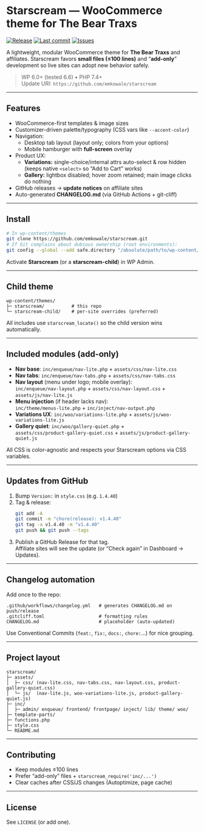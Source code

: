 # Starscream — WooCommerce theme for The Bear Traxs

[![Release](https://img.shields.io/github/v/release/emkowale/starscream?display_name=tag)](https://github.com/emkowale/starscream/releases)
[![Last commit](https://img.shields.io/github/last-commit/emkowale/starscream)](https://github.com/emkowale/starscream/commits/main)
[![Issues](https://img.shields.io/github/issues/emkowale/starscream)](https://github.com/emkowale/starscream/issues)

A lightweight, modular WooCommerce theme for **The Bear Traxs** and affiliates. Starscream favors **small files (≤100 lines)** and “**add-only**” development so live sites can adopt new behavior safely.

> WP 6.0+ (tested 6.6) • PHP 7.4+  
> Update URI: `https://github.com/emkowale/starscream`

---

## Features

- WooCommerce-first templates & image sizes  
- Customizer-driven palette/typography (CSS vars like `--accent-color`)  
- Navigation:
  - Desktop tab layout (layout only; colors from your options)
  - Mobile hamburger with **full-screen** overlay
- Product UX:
  - **Variations:** single-choice/internal attrs auto-select & row hidden (keeps native `<select>` so “Add to Cart” works)
  - **Gallery:** lightbox disabled; hover zoom retained; main image clicks do nothing
- GitHub releases → **update notices** on affiliate sites
- Auto-generated **CHANGELOG.md** (via GitHub Actions + git-cliff)

---

## Install

```bash
# In wp-content/themes
git clone https://github.com/emkowale/starscream.git
# If Git complains about dubious ownership (root environments):
git config --global --add safe.directory "/absolute/path/to/wp-content/themes/starscream"
```

Activate **Starscream** (or a **starscream-child**) in WP Admin.

---

## Child theme

```
wp-content/themes/
├─ starscream/          # this repo
└─ starscream-child/    # per-site overrides (preferred)
```

All includes use `starscream_locate()` so the child version wins automatically.

---

## Included modules (add-only)

- **Nav base**: `inc/enqueue/nav-lite.php` + `assets/css/nav-lite.css`  
- **Nav tabs**: `inc/enqueue/nav-tabs.php` + `assets/css/nav-tabs.css`  
- **Nav layout** (menu under logo; mobile overlay):  
  `inc/enqueue/nav-layout.php` + `assets/css/nav-layout.css` + `assets/js/nav-lite.js`  
- **Menu injection** (if header lacks nav):  
  `inc/theme/menus-lite.php` + `inc/inject/nav-output.php`  
- **Variations UX**: `inc/woo/variations-lite.php` + `assets/js/woo-variations-lite.js`  
- **Gallery quiet**: `inc/woo/gallery-quiet.php` +  
  `assets/css/product-gallery-quiet.css` + `assets/js/product-gallery-quiet.js`

All CSS is color-agnostic and respects your Starscream options via CSS variables.

---

## Updates from GitHub

1. Bump `Version:` in `style.css` (e.g. `1.4.40`)  
2. Tag & release:
   ~~~bash
   git add -A
   git commit -m "chore(release): v1.4.40"
   git tag -a v1.4.40 -m "v1.4.40"
   git push && git push --tags
   ~~~
3. Publish a GitHub Release for that tag.  
   Affiliate sites will see the update (or “Check again” in Dashboard → Updates).

---

## Changelog automation

Add once to the repo:

```
.github/workflows/changelog.yml   # generates CHANGELOG.md on push/release
.gitcliff.toml                    # formatting rules
CHANGELOG.md                      # placeholder (auto-updated)
```

Use Conventional Commits (`feat:`, `fix:`, `docs:`, `chore:`…) for nice grouping.

---

## Project layout

```
starscream/
├─ assets/
│  ├─ css/ (nav-lite.css, nav-tabs.css, nav-layout.css, product-gallery-quiet.css)
│  └─ js/  (nav-lite.js, woo-variations-lite.js, product-gallery-quiet.js)
├─ inc/
│  ├─ admin/ enqueue/ frontend/ frontpage/ inject/ lib/ theme/ woo/
├─ template-parts/
├─ functions.php
├─ style.css
└─ README.md
```

---

## Contributing

- Keep modules ≤100 lines  
- Prefer “add-only” files + `starscream_require('inc/...')`  
- Clear caches after CSS/JS changes (Autoptimize, page cache)

---

## License

See `LICENSE` (or add one).

